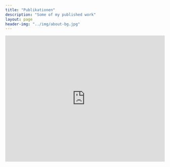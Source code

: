 ```yaml
---
title: "Publikationen"
description: "Some of my published work"
layout: page
header-img: "../img/about-bg.jpg"
---
```


<iframe name='my publications'
        src='http://www.bibsonomy.org/user/knda/myown?items=1000&resourcetype=publication&sortPage=year&sortPageOrder=desc&format=embed'
        height='400'
        width='100%'
        style='border: none;'>
    <p>Unfortunately, your browser is not capable of showing embedded frames (iframes).</p>
</iframe>